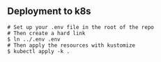 ## Deployment to k8s

```
# Set up your .env file in the root of the repo
# Then create a hard link
$ ln ../.env .env
# Then apply the resources with kustomize
$ kubectl apply -k .
```